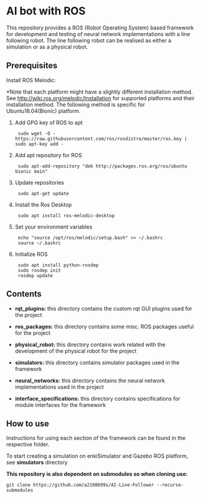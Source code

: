 # AI bot with ROS

This repository provides a ROS (Robot Operating System) based framework for development and testing of neural network implementations with a line following robot. The line following robot can be realised as either a simulation or as a physical robot.

## Prerequisites

Install ROS Melodic:

 *Note that each platform might have a slightly different installation method.
 See http://wiki.ros.org/melodic/Installation for supported platforms and their installation method.
 The following method is specific for Ubuntu18.04(Bionic) platform.

1. Add GPG key of ROS to apt

        sudo wget -O - https://raw.githubusercontent.com/ros/rosdistro/master/ros.key | sudo apt-key add -

2. Add apt repository for ROS

        sudo apt-add-repository "deb http://packages.ros.org/ros/ubuntu bionic main"

3. Update repositories

        sudo apt-get update

4. Install the Ros Desktop

        sudo apt install ros-melodic-desktop

5. Set your environment variables

        echo "source /opt/ros/melodic/setup.bash" >> ~/.bashrc
        source ~/.bashrc

6. Initialize ROS

        sudo apt install python-rosdep
        sudo rosdep init
        rosdep update

## Contents

* __rqt_plugins:__ this directory contains the custom rqt GUI plugins used for the project

* __ros_packages:__ this directory contains some misc. ROS packages useful for the project

* __physical_robot:__ this directory contains work related with the development of the physical robot for the project

* __simulators:__ this directory contains simulator packages used in the framework

* __neural_networks:__ this directory contains the neural network implementations used in the project

* __interface_specifications:__ this directory contains specifications for module interfaces for the framework



## How to use

Instructions for using each section of the framework can be found in the respective folder.

To start creating a simulation on enkiSimulator and Gazebo ROS platform, see  __simulators__ directory

__This repository is also dependent on submodules so when cloning use:__
```
git clone https://github.com/a2198699s/AI-Line-Follower --recurse-submodules
```
